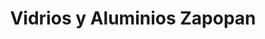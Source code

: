 ---
title: "Vidrios y Aluminios Zapopan"
url: /zapopan/vidrios-y-aluminios-zapopan/
shop: vidriería
---